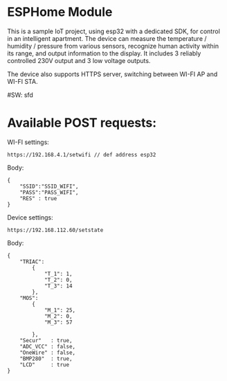# ESPHome Module

This is a sample IoT project, using esp32 with a dedicated SDK, for control in an intelligent apartment.
The device can measure the temperature / humidity / pressure from various sensors, recognize human activity within its range, and output information to the display.
It includes 3 reliably controlled 230V output and 3 low voltage outputs.

The device also supports HTTPS server, switching between WI-FI AP and WI-FI STA.

#SW:
sfd

# Available POST requests:

WI-FI settings:
```
https://192.168.4.1/setwifi // def address esp32
```
Body:
```
{
    "SSID":"SSID_WIFI",
    "PASS":"PASS_WIFI",
    "RES" : true
}

```
Device settings:
```
https://192.168.112.60/setstate 
```
Body:
```
{
    "TRIAC":
        {
            "T_1": 1,
            "T_2": 0,
            "T_3": 14
        },
    "MOS":
        {
            "M_1": 25,
            "M_2": 0,
            "M_3": 57

        },
    "Secur"   : true,
    "ADC_VCC" : false,
    "OneWire" : false,
    "BMP280"  : true,
    "LCD"     : true
}
```

